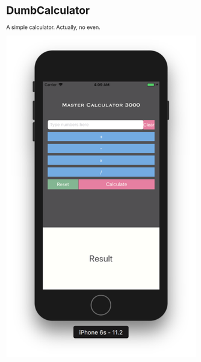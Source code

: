 # DumbCalculator
A simple calculator. Actually, no even. 

![ScreenShot](https://github.com/acrlnb/DumbCalculator/blob/master/Screen%20Shot%202018-02.png)
